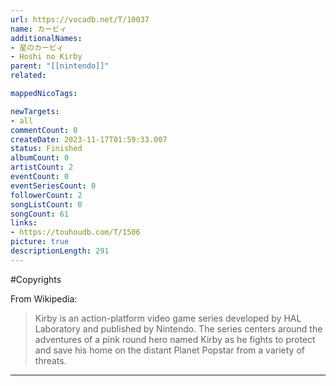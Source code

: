 ```yaml
---
url: https://vocadb.net/T/10037
name: カービィ
additionalNames: 
- 星のカービィ
- Hoshi no Kirby
parent: "[[nintendo]]"
related:

mappedNicoTags:

newTargets:
- all
commentCount: 0
createDate: 2023-11-17T01:59:33.007
status: Finished
albumCount: 0
artistCount: 2
eventCount: 0
eventSeriesCount: 0
followerCount: 2
songListCount: 0
songCount: 61
links: 
- https://touhoudb.com/T/1506
picture: true
descriptionLength: 291
---
```


#Copyrights

From Wikipedia:
> Kirby is an action-platform video game series developed by HAL Laboratory and published by Nintendo. The series centers around the adventures of a pink round hero named Kirby as he fights to protect and save his home on the distant Planet Popstar from a variety of threats.

---

